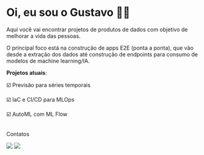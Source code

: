 # Oi, eu sou o Gustavo 👨‍🔬
Aqui você vai encontrar projetos de produtos de dados com objetivo de melhorar a vida das pessoas.

O principal foco está na construção de apps E2E (ponta a ponta), que vão desde a extração dos dados até construção de endpoints para consumo de modelos de machine learning/IA.

**Projetos atuais**:

 ☑️ Previsão para séries temporais
 
 ☑️ IaC e CI/CD para MLOps
  
 ☑️ AutoML com ML Flow

##

<div> 
  Contatos
 
  <a href = "mailto:gustavopcunhaa@gmail.com"><img src="https://img.shields.io/badge/-Gmail-%23333?style=for-the-badge&logo=gmail&logoColor=white" target="_blank"></a>
  <a href="https://www.linkedin.com/in/gustavo-cunha-312a80157/" target="_blank"><img src="https://img.shields.io/badge/-LinkedIn-%230077B5?style=for-the-badge&logo=linkedin&logoColor=white" target="_blank"></a>
</div>
